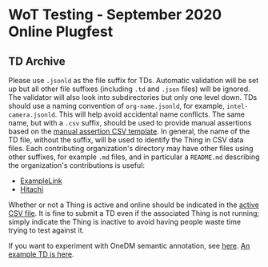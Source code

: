 # WoT Testing - September 2020 Online Plugfest 
## TD Archive

Please use `.jsonld` as the file suffix for TDs.
Automatic validation will be set up but all other file suffixes 
(including `.td` and `.json` files) will be ignored.
The validator will also look into subdirectories but only one level down.
TDs should use a naming convention of `org-name.jsonld`, for example, `intel-camera.jsonld`.
This will help avoid accidental name conflicts.
The same name, but with a `.csv` suffix, should be used to
provide manual assertions based on the [manual assertion CSV template](../manual.csv).
In general, the name of the TD file, without the suffix, will be used to identify the Thing
in CSV data files.
Each contributing organization's directory may have other files using other suffixes,
for example `.md` files, and in particular a `README.md` describing the organization's
contributions is useful:
* [ExampleLink](Example/README.md)
* [Hitachi](Hitachi/README.md)

Whether or not a Thing is active and online should be indicated in the 
[active CSV file](../active.csv).
It is fine to submit a TD even if the associated Thing is not running;
simply indicate the Thing is inactive to avoid
having people waste time trying to test against it.

If you want to experiment with OneDM semantic annotation,
see [here](https://github.com/one-data-model/playground/tree/master/sdfObject).
[An example TD is here](https://github.com/mjkoster/ODM-Examples/blob/master/examples/switch-td.json).
